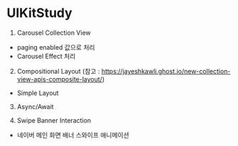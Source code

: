 # UIKitStudy

1. Carousel Collection View
  - paging enabled 값으로 처리
  - Carousel Effect 처리

2. Compositional Layout (참고 : https://jayeshkawli.ghost.io/new-collection-view-apis-composite-layout/)
  - Simple Layout

3. Async/Await

4. Swipe Banner Interaction
  - 네이버 메인 화면 배너 스와이프 애니메이션
